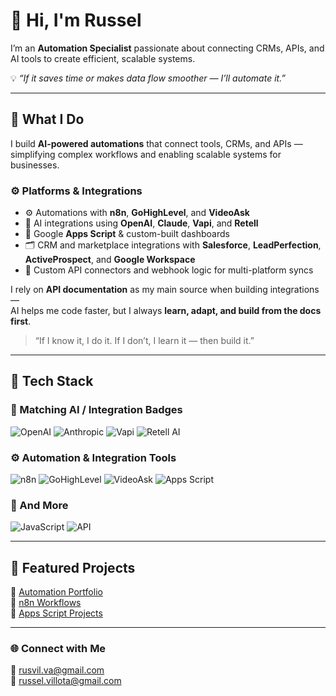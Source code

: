 # 👋 Hi, I'm Russel  

I’m an **Automation Specialist** passionate about connecting CRMs, APIs, and AI tools to create efficient, scalable systems.  

💡 *“If it saves time or makes data flow smoother — I’ll automate it.”*  

---

## 🚀 What I Do

I build **AI-powered automations** that connect tools, CRMs, and APIs — simplifying complex workflows and enabling scalable systems for businesses.

### ⚙️ Platforms & Integrations
- ⚙️ Automations with **n8n**, **GoHighLevel**, and **VideoAsk**  
- 🤖 AI integrations using **OpenAI**, **Claude**, **Vapi**, and **Retell**  
- 🧩 Google **Apps Script** & custom-built dashboards  
- 🗂️ CRM and marketplace integrations with **Salesforce**, **LeadPerfection**, **ActiveProspect**, and **Google Workspace**  
- 🔗 Custom API connectors and webhook logic for multi-platform syncs  

I rely on **API documentation** as my main source when building integrations —  
AI helps me code faster, but I always **learn, adapt, and build from the docs first**.  
> “If I know it, I do it. If I don’t, I learn it — then build it.”



---

## 🧰 Tech Stack  
### 🧠 Matching AI / Integration Badges
![OpenAI](https://img.shields.io/badge/OpenAI-412991?style=for-the-badge&logo=openai&logoColor=white)
![Anthropic](https://img.shields.io/badge/Anthropic-8A2BE2?style=for-the-badge)
![Vapi](https://img.shields.io/badge/Vapi-FF7B00?style=for-the-badge)
![Retell AI](https://img.shields.io/badge/Retell%20AI-00C4B3?style=for-the-badge)

### ⚙️ Automation & Integration Tools
![n8n](https://img.shields.io/badge/n8n-EA4C89?style=for-the-badge&logo=n8n&logoColor=white)
![GoHighLevel](https://img.shields.io/badge/GoHighLevel-2E8B57?style=for-the-badge)
![VideoAsk](https://img.shields.io/badge/VideoAsk-00B2FF?style=for-the-badge)
![Apps Script](https://img.shields.io/badge/Google%20Apps%20Script-4285F4?style=for-the-badge&logo=google&logoColor=white)

### 🧩 And More
![JavaScript](https://img.shields.io/badge/JavaScript-F7E018?style=for-the-badge&logo=javascript&logoColor=black)
![API](https://img.shields.io/badge/API%20Integrations-5555FF?style=for-the-badge)


---


## 🧩 Featured Projects  
📁 [Automation Portfolio](https://github.com/rusvil-va/profile)  
📁 [n8n Workflows](https://github.com/rusvil-va/n8n-projects)  
📁 [Apps Script Projects](https://github.com/rusvil-va/apps-script-projects)  

---

### 🌐 Connect with Me  
📧 rusvil.va@gmail.com  
📧 russel.villota@gmail.com  
